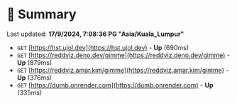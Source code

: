 # 📖 Summary
Last updated: **17/9/2024, 7:08:36 PG "Asia/Kuala_Lumpur"**

- `GET` [https://hst.ujol.dev](https://hst.ujol.dev) - **Up** (690ms)
- `GET` [https://reddviz.deno.dev/gimme](https://reddviz.deno.dev/gimme) - **Up** (879ms)
- `GET` [https://reddviz.amar.kim/gimme](https://reddviz.amar.kim/gimme) - **Up** (376ms)
- `GET` [https://dumb.onrender.com](https://dumb.onrender.com) - **Up** (335ms)

